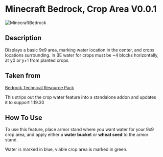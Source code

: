 # Minecraft Bedrock, Crop Area V0.0.1

![MinecraftBedrock](https://img.shields.io/badge/MinecraftBedrock-1.19.30-orange)

## Description
Displays a basic 9x9 area, marking water location in the center, and crops locations surrounding. In BE water for crops must be ~4 blocks horizontally, at y0 or y+1 from planted crops.

## Taken from

[Bedrock Technical Resource Pack](https://github.com/RavinMaddHatter/Bedrock-Technical-Resource-Pack)

This strips out the crop water feature into a standalone addon and updates it to support 1.19.30

## How To Use
To use this feature, place armor stand where you want water for your 9x9 crop area, and apply either a **water bucket** or **wheat seed** to the armor stand. 

Water is marked in blue, viable crop area is marked in green.